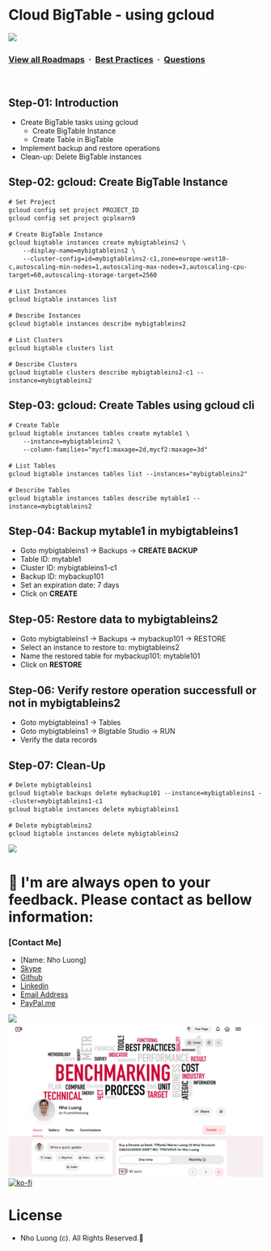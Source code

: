 # Cloud BigTable - using gcloud

![](https://i.imgur.com/waxVImv.png)
### [View all Roadmaps](https://github.com/nholuongut/all-roadmaps) &nbsp;&middot;&nbsp; [Best Practices](https://github.com/nholuongut/all-roadmaps/blob/main/public/best-practices/) &nbsp;&middot;&nbsp; [Questions](https://www.linkedin.com/in/nholuong/)
<br/>

## Step-01: Introduction
- Create BigTable tasks using gcloud
  - Create BigTable Instance
  - Create Table in BigTable
- Implement backup and restore operations
- Clean-up: Delete BigTable instances

## Step-02: gcloud: Create BigTable Instance 
```t
# Set Project
gcloud config set project PROJECT_ID
gcloud config set project gcplearn9

# Create BigTable Instance
gcloud bigtable instances create mybigtableins2 \
    --display-name=mybigtableins2 \
    --cluster-config=id=mybigtableins2-c1,zone=europe-west10-c,autoscaling-min-nodes=1,autoscaling-max-nodes=3,autoscaling-cpu-target=60,autoscaling-storage-target=2560

# List Instances
gcloud bigtable instances list    

# Describe Instances
gcloud bigtable instances describe mybigtableins2

# List Clusters
gcloud bigtable clusters list

# Describe Clusters
gcloud bigtable clusters describe mybigtableins2-c1 --instance=mybigtableins2
```

## Step-03: gcloud: Create Tables using gcloud cli
```t
# Create Table
gcloud bigtable instances tables create mytable1 \
    --instance=mybigtableins2 \
    --column-families="mycf1:maxage=2d,mycf2:maxage=3d"

# List Tables 
gcloud bigtable instances tables list --instances="mybigtableins2"

# Describe Tables
gcloud bigtable instances tables describe mytable1 --instance=mybigtableins2
```

## Step-04: Backup mytable1 in mybigtableins1
- Goto mybigtableins1 -> Backups -> **CREATE BACKUP**
- Table ID: mytable1
- Cluster ID: mybigtableins1-c1
- Backup ID: mybackup101
- Set an expiration date: 7 days
- Click on **CREATE**

## Step-05: Restore data to mybigtableins2
- Goto mybigtableins1 -> Backups -> mybackup101 -> RESTORE
- Select an instance to restore to: mybigtableins2
- Name the restored table for mybackup101: mytable101
- Click on **RESTORE**

## Step-06: Verify restore operation successfull or not in mybigtableins2 
- Goto mybigtableins1 -> Tables
- Goto mybigtableins1 -> Bigtable Studio -> RUN 
- Verify the data records

## Step-07: Clean-Up
```t
# Delete mybigtableins1
gcloud bigtable backups delete mybackup101 --instance=mybigtableins1 --cluster=mybigtableins1-c1
gcloud bigtable instances delete mybigtableins1

# Delete mybigtableins2
gcloud bigtable instances delete mybigtableins2
```

![](https://i.i/Users/nholu/Documents/Donate.png/Users/nholu/Documents/Donate.pngmgur.com/waxVImv.png)
# 🚀 I'm are always open to your feedback.  Please contact as bellow information:
### [Contact Me]
* [Name: Nho Luong]
* [Skype](luongutnho_skype)
* [Github](https://github.com/nholuongut/)
* [Linkedin](https://www.linkedin.com/in/nholuong/)
* [Email Address](luongutnho@hotmail.com)
* [PayPal.me](https://www.paypal.com/paypalme/nholuongut)

![](https://i.imgur.com/waxVImv.png)
![](Donate.png)
[![ko-fi](https://ko-fi.com/img/githubbutton_sm.svg)](https://ko-fi.com/nholuong)

# License
* Nho Luong (c). All Rights Reserved.🌟